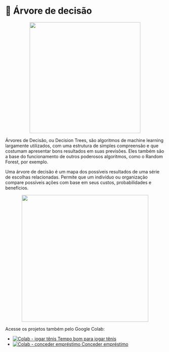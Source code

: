 # 🌳 Árvore de decisão
<p align='center'>
  <img width=350 src='https://media3.giphy.com/media/3orif0iFlJKUTgNYD6/giphy.gif?cid=790b7611b9641cd8726dee8804b6f51948e18181c8c8049d&rid=giphy.gif&ct=g'>
</p>

Árvores de Decisão, ou Decision Trees, são algoritmos de machine learning largamente utilizados, com uma estrutura de simples compreensão e que costumam apresentar bons resultados em suas previsões. Eles também são a base do funcionamento de outros poderosos algoritmos, como o Random Forest, por exemplo.

Uma árvore de decisão é um mapa dos possíveis resultados de uma série de escolhas relacionadas. Permite que um indivíduo ou organização compare possíveis ações com base em seus custos, probabilidades e benefícios.

<p align='center'>
  <img width=400 src='https://annalyzin.files.wordpress.com/2016/07/decision-tree-tutorial-animated3.gif'>
</p>
  
Acesse os projetos também pelo Google Colab:
* [<img title="Colab - jogar tênis" src="https://colab.research.google.com/assets/colab-badge.svg"> Tempo bom para jogar tênis](https://colab.research.google.com/drive/1XOwJPkF0VEkNMkaRv8GmejyMlvsgrk7B?usp=sharing)
* [<img title="Colab - conceder empréstimo" src="https://colab.research.google.com/assets/colab-badge.svg"> Conceder empréstimo](https://colab.research.google.com/drive/1xva_sd-hsyxisRpxM15aedtzemlXP2Oy?usp=sharing)
